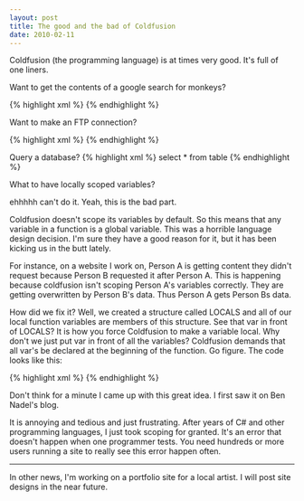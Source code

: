```yaml
---
layout: post
title: The good and the bad of Coldfusion
date: 2010-02-11
---
```


Coldfusion (the programming language) is at times very good. It's full of one liners.

Want to get the contents of a google search for monkeys?

{% highlight xml %}
<cfhttp url="http://www.google.com/search?q=monkeys">
{% endhighlight %}

Want to make an FTP connection?

{% highlight xml %}
<cfftp action="open" username="anonymous" connection="Myquery" 
    password="youremail@email.com" server="ftp.website.com" 
    stoponerror="Yes">
{% endhighlight %}

Query a database?
{% highlight xml %}
<cfquery name="qryName" datasource="whatever">
    select * from table
</cfquery>
{% endhighlight %}

What to have locally scoped variables?

ehhhhh can't do it. Yeah, this is the bad part.

Coldfusion doesn't scope its variables by default. So this means that any variable in a function is a global variable. This was a horrible language design decision. I'm sure they have a good reason for it, but it has been kicking us in the butt lately.

For instance, on a website I work on, Person A is getting content they didn't request because Person B requested it after Person A. This is happening because coldfusion isn't scoping Person A's variables correctly. They are getting overwritten by Person B's data. Thus Person A gets Person Bs data.

How did we fix it? Well, we created a structure called LOCALS and all of our local function variables are members of this structure. See that var in front of LOCALS? It is how you force Coldfusion to make a variable local. Why don't we just put var in front of all the variables? Coldfusion demands that all var's be declared at the beginning of the function. Go figure. The code looks like this:

{% highlight xml %}
<cfset locals="structnew()"></cfset>
<cfset locals.x="123"></cfset>
<cfset locals.y="456"></cfset>
{% endhighlight %}

Don't think for a minute I came up with this great idea. I first saw it on Ben Nadel's blog.

It is annoying and tedious and just frustrating. After years of C# and other programming languages, I just took scoping for granted. It's an error that doesn't happen when one programmer tests. You need hundreds or more users running a site to really see this error happen often.

<hr>
In other news, I'm working on a portfolio site for a local artist. I will post site designs in the near future.